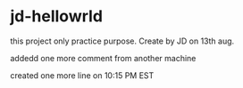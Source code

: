 # jd-hellowrld
this project only practice purpose.
Create by JD on 13th aug.

addedd one more comment from another machine

created  one more line on 10:15 PM EST

